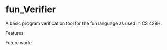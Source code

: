 # fun_Verifier
A basic program verification tool for the fun language as used in CS 429H.

Features:



Future work:
